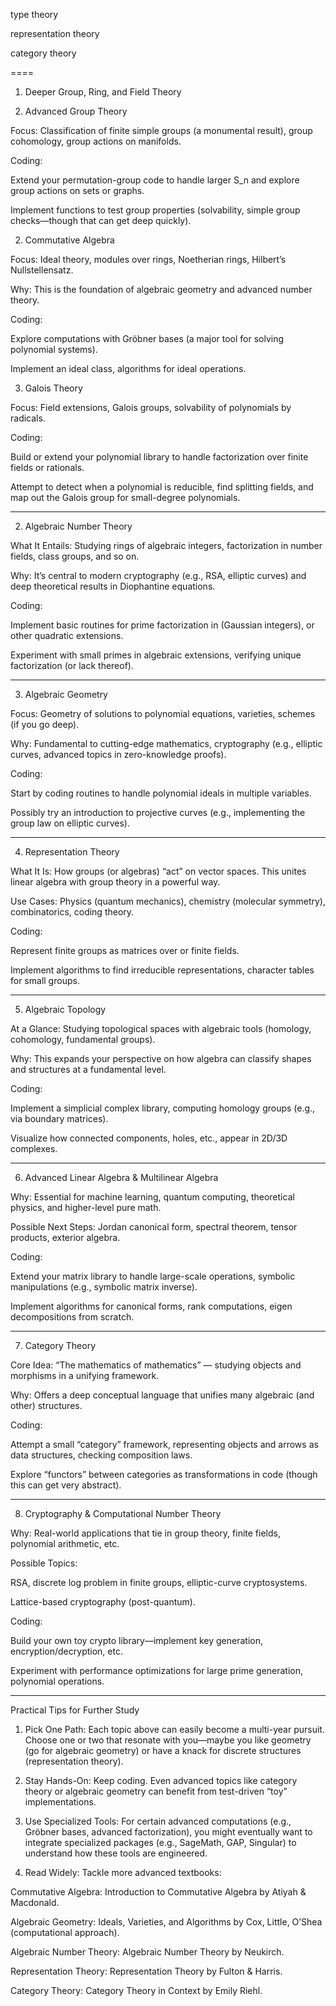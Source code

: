 type theory

representation theory

category theory 

====

1. Deeper Group, Ring, and Field Theory

1. Advanced Group Theory

Focus: Classification of finite simple groups (a monumental result), group cohomology, group actions on manifolds.

Coding:

Extend your permutation-group code to handle larger S_n and explore group actions on sets or graphs.

Implement functions to test group properties (solvability, simple group checks—though that can get deep quickly).




2. Commutative Algebra

Focus: Ideal theory, modules over rings, Noetherian rings, Hilbert’s Nullstellensatz.

Why: This is the foundation of algebraic geometry and advanced number theory.

Coding:

Explore computations with Gröbner bases (a major tool for solving polynomial systems).

Implement an ideal class, algorithms for ideal operations.




3. Galois Theory

Focus: Field extensions, Galois groups, solvability of polynomials by radicals.

Coding:

Build or extend your polynomial library to handle factorization over finite fields or rationals.

Attempt to detect when a polynomial is reducible, find splitting fields, and map out the Galois group for small-degree polynomials.






---

2. Algebraic Number Theory

What It Entails: Studying rings of algebraic integers, factorization in number fields, class groups, and so on.

Why: It’s central to modern cryptography (e.g., RSA, elliptic curves) and deep theoretical results in Diophantine equations.

Coding:

Implement basic routines for prime factorization in  (Gaussian integers), or other quadratic extensions.

Experiment with small primes in algebraic extensions, verifying unique factorization (or lack thereof).




---

3. Algebraic Geometry

Focus: Geometry of solutions to polynomial equations, varieties, schemes (if you go deep).

Why: Fundamental to cutting-edge mathematics, cryptography (e.g., elliptic curves, advanced topics in zero-knowledge proofs).

Coding:

Start by coding routines to handle polynomial ideals in multiple variables.

Possibly try an introduction to projective curves (e.g., implementing the group law on elliptic curves).




---

4. Representation Theory

What It Is: How groups (or algebras) “act” on vector spaces. This unites linear algebra with group theory in a powerful way.

Use Cases: Physics (quantum mechanics), chemistry (molecular symmetry), combinatorics, coding theory.

Coding:

Represent finite groups as matrices over  or finite fields.

Implement algorithms to find irreducible representations, character tables for small groups.




---

5. Algebraic Topology

At a Glance: Studying topological spaces with algebraic tools (homology, cohomology, fundamental groups).

Why: This expands your perspective on how algebra can classify shapes and structures at a fundamental level.

Coding:

Implement a simplicial complex library, computing homology groups (e.g., via boundary matrices).

Visualize how connected components, holes, etc., appear in 2D/3D complexes.




---

6. Advanced Linear Algebra & Multilinear Algebra

Why: Essential for machine learning, quantum computing, theoretical physics, and higher-level pure math.

Possible Next Steps: Jordan canonical form, spectral theorem, tensor products, exterior algebra.

Coding:

Extend your matrix library to handle large-scale operations, symbolic manipulations (e.g., symbolic matrix inverse).

Implement algorithms for canonical forms, rank computations, eigen decompositions from scratch.




---

7. Category Theory

Core Idea: “The mathematics of mathematics” — studying objects and morphisms in a unifying framework.

Why: Offers a deep conceptual language that unifies many algebraic (and other) structures.

Coding:

Attempt a small “category” framework, representing objects and arrows as data structures, checking composition laws.

Explore “functors” between categories as transformations in code (though this can get very abstract).




---

8. Cryptography & Computational Number Theory

Why: Real-world applications that tie in group theory, finite fields, polynomial arithmetic, etc.

Possible Topics:

RSA, discrete log problem in finite groups, elliptic-curve cryptosystems.

Lattice-based cryptography (post-quantum).


Coding:

Build your own toy crypto library—implement key generation, encryption/decryption, etc.

Experiment with performance optimizations for large prime generation, polynomial operations.




---

Practical Tips for Further Study

1. Pick One Path: Each topic above can easily become a multi-year pursuit. Choose one or two that resonate with you—maybe you like geometry (go for algebraic geometry) or have a knack for discrete structures (representation theory).


2. Stay Hands-On: Keep coding. Even advanced topics like category theory or algebraic geometry can benefit from test-driven “toy” implementations.


3. Use Specialized Tools: For certain advanced computations (e.g., Gröbner bases, advanced factorization), you might eventually want to integrate specialized packages (e.g., SageMath, GAP, Singular) to understand how these tools are engineered.


4. Read Widely: Tackle more advanced textbooks:

Commutative Algebra: Introduction to Commutative Algebra by Atiyah & Macdonald.

Algebraic Geometry: Ideals, Varieties, and Algorithms by Cox, Little, O’Shea (computational approach).

Algebraic Number Theory: Algebraic Number Theory by Neukirch.

Representation Theory: Representation Theory by Fulton & Harris.

Category Theory: Category Theory in Context by Emily Riehl.
